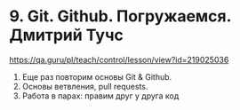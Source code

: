 # 9. Git. Github. Погружаемся. Дмитрий Тучс

https://qa.guru/pl/teach/control/lesson/view?id=219025036

1. Еще раз повторим основы Git & Github.
2. Основы ветвления, pull requests.
3. Работа в парах: правим друг у друга код
